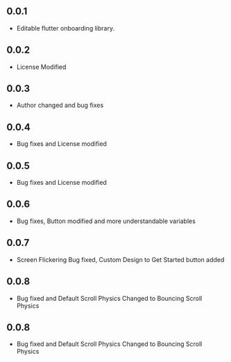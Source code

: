 ## 0.0.1

- Editable flutter onboarding library.

## 0.0.2

- License Modified

## 0.0.3

- Author changed and bug fixes

## 0.0.4

- Bug fixes and License modified

## 0.0.5

- Bug fixes and License modified

## 0.0.6

- Bug fixes, Button modified and more understandable variables

## 0.0.7

- Screen Flickering Bug fixed, Custom Design to Get Started button added

## 0.0.8

- Bug fixed and Default Scroll Physics Changed to Bouncing Scroll Physics

## 0.0.8

- Bug fixed and Default Scroll Physics Changed to Bouncing Scroll Physics
